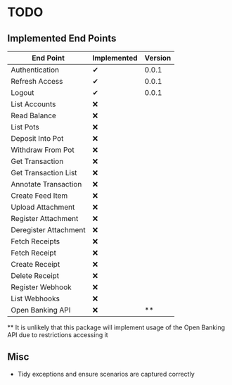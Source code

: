 # TODO

## Implemented End Points

| End Point             | Implemented | Version |
|-----------------------|-------------|---------|
| Authentication        | ✔           | 0.0.1   |
| Refresh Access        | ✔           | 0.0.1   |
| Logout                | ✔           | 0.0.1   |
| List Accounts         | ❌           |         |
| Read Balance          | ❌           |         |
| List Pots             | ❌           |         |
| Deposit Into Pot      | ❌           |         |
| Withdraw From Pot     | ❌           |         |
| Get Transaction       | ❌           |         |
| Get Transaction List  | ❌           |         |
| Annotate Transaction  | ❌           |         |
| Create Feed Item      | ❌           |         |
| Upload Attachment     | ❌           |         |
| Register Attachment   | ❌           |         |
| Deregister Attachment | ❌           |         |
| Fetch Receipts        | ❌           |         |
| Fetch Receipt         | ❌           |         |
| Create Receipt        | ❌           |         |
| Delete Receipt        | ❌           |         |
| Register Webhook      | ❌           |         |
| List Webhooks         | ❌           |         |
| Open Banking API      | ❌           | **      |

** It is unlikely that this package will implement usage of the Open Banking API due to restrictions accessing it



## Misc

* Tidy exceptions and ensure scenarios are captured correctly
